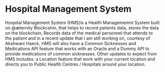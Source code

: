 # Hospital Management System

Hospital Management System (HMS)is a Health Managememnt System built on @æternity Blockcahin, that helps to record patients data, stores the data on the blockchain, Records data of the medical personnel that attends to the patient and in a recent update that I am still working on, courtesy of Akshwani Haeck, HMS will also have a Common Sicknesses and Medications API feature that works with an Oracle and a Dummy API to provide medications of common sicknesses. Other updates to expect from HMS includes: a Location feature that work with your current location and directs you to Public Health Centres / Hospitals around your location.
